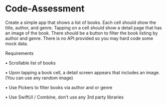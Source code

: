 # Code-Assessment

Create a simple app that shows a list of books. Each cell should show the title, author, and genre. Tapping on a cell should show a detail page that has an image of the book. There should be a button to filter the book listing by author and genre. There is no API provided so you may hard code some mock data. 

Requirements

•  Scrollable list of books

•  Upon tapping a book cell, a detail screen appears that includes an image. (You can use any random image)

•  Use Pickers to filter books via author and or genre

•  Use SwiftUI / Combine, don’t use any 3rd party libraries

